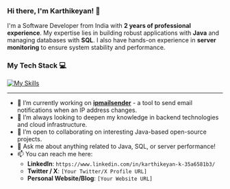 ### Hi there, I'm Karthikeyan! 👋

I'm a Software Developer from India with **2 years of professional experience**. My expertise lies in building robust applications with **Java** and managing databases with **SQL**. I also have hands-on experience in **server monitoring** to ensure system stability and performance. 

### My Tech Stack 💻

<a href="https://skillicons.dev"><img src="https://skillicons.dev/icons?i=java,mysql,mongodb,firebase,html,css,htmx,javascript,nodejs,expressjs,react,redux,git,github,gitlab,linux,bash,ubuntu,debian,mint,arch,flutter,dart,raspberrypi,postman,obsidian&theme=dark&perline=15" alt="My Skills" /></a>

---
* 🔭 I’m currently working on **[ipmailsender](https://github.com/Havockeyan/ipmailsender)** - a tool to send email notifications when an IP address changes.
* 🌱 I’m always looking to deepen my knowledge in backend technologies and cloud infrastructure.
* 🤝 I’m open to collaborating on interesting Java-based open-source projects.
* 💬 Ask me about anything related to Java, SQL, or server performance!
* 📫 You can reach me here:
    * **LinkedIn**: `https://www.linkedin.com/in/karthikeyan-k-35a6581b3/`
    * **Twitter / X**: `[Your Twitter/X Profile URL]`
    * **Personal Website/Blog**: `[Your Website URL]`
